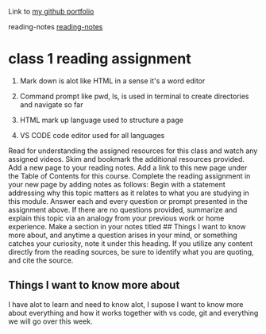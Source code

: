 Link to [my github portfolio](https://github.com/burdolski/reading-notes)

reading-notes [reading-notes](https://github.com/burdolski/reading-notes/blob/main/README.md)
# class 1 reading assignment

1. Mark down is alot like HTML in a sense it's a word editor

2. Command prompt like pwd, ls, is used in terminal to create directories and navigate so far

3. HTML mark up language used to structure a page 

4. VS CODE code editor used for all languages


Read for understanding the assigned resources for this class and watch any assigned videos.
Skim and bookmark the additional resources provided.
Add a new page to your reading notes.
Add a link to this new page under the Table of Contents for this course.
Complete the reading assignment in your new page by adding notes as follows:
Begin with a statement addressing why this topic matters as it relates to what you are studying in this module.
Answer each and every question or prompt presented in the assignment above.
If there are no questions provided, summarize and explain this topic via an analogy from your previous work or home experience.
Make a section in your notes titled ## Things I want to know more about, and anytime a question arises in your mind, or something catches your curiosity, note it under this heading.
If you utilize any content directly from the reading sources, be sure to identify what you are quoting, and cite the source.


## Things I want to know more about
I have alot to learn and need to know alot, I supose I want to know more about everything and how it works together with vs code, git and everything we will go over this week.
